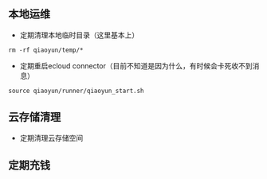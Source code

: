 ## 本地运维
- 定期清理本地临时目录（这里基本上）
```
rm -rf qiaoyun/temp/*
```
- 定期重启ecloud connector（目前不知道是因为什么，有时候会卡死收不到消息）
```
source qiaoyun/runner/qiaoyun_start.sh
```
## 云存储清理
- 定期清理云存储空间

## 定期充钱